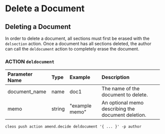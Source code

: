 # Delete a Document

## Deleting a Document

In order to delete a document, all sections must first be erased with the `delsection` action. Once a document has all sections deleted, the author can call the `deldocument` action to completely erase the document.

### ACTION `deldocument`

| Parameter Name | Type | Example | Description |
| :--- | :--- | :--- | :--- |
| document\_name | name | doc1 | The name of the document to delete. |
| memo | string | "example memo" | An optional memo describing the document deletion. |

```text
cleos push action amend.decide deldocument '{ ... }' -p author
```

